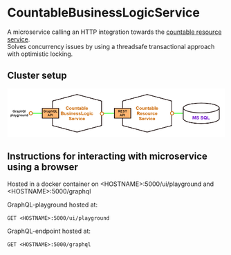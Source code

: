# CountableBusinessLogicService

A microservice calling an HTTP integration towards the [countable resource service](https://github.com/JesperMoellerJakobsen/CountableResourceService).  
Solves concurrency issues by using a threadsafe transactional approach with optimistic locking.

## Cluster setup
![Cluster setup](https://github.com/JesperMoellerJakobsen/CountableSwarm/blob/master/ArchitectureDiagram.png)

## Instructions for interacting with microservice using a browser
Hosted in a docker container on &lt;HOSTNAME&gt;:5000/ui/playground and &lt;HOSTNAME&gt;:5000/graphql

GraphQL-playground hosted at:
```
GET <HOSTNAME>:5000/ui/playground
```

GraphQL-endpoint hosted at:
```
GET <HOSTNAME>:5000/graphql
```